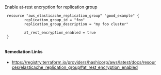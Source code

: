 
Enable at-rest encryption for replication group

```hcl
 resource "aws_elasticache_replication_group" "good_example" {
         replication_group_id = "foo"
         replication_group_description = "my foo cluster"
 
         at_rest_encryption_enabled = true
 }
 
```

#### Remediation Links
 - https://registry.terraform.io/providers/hashicorp/aws/latest/docs/resources/elasticache_replication_group#at_rest_encryption_enabled

